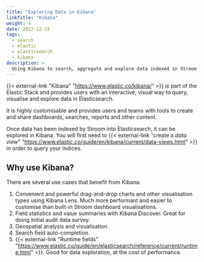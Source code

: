 ```yaml
---
title: "Exploring Data in Kibana"
linkTitle: "Kibana"
weight: 4
date: 2022-12-15
tags:
  - search
  - elastic
  - elasticsearch
  - kibana
description: >
  Using Kibana to search, aggregate and explore data indexed in Stroom
---
```


{{< external-link "Kibana" "https://www.elastic.co/kibana/" >}} is part of the Elastic Stack and provides users with an interactive, visual way to query, visualise and explore data in Elasticsearch.

It is highly customisable and provides users and teams with tools to create and share dashboards, searches, reports and other content.

Once data has been indexed by Stroom into Elasticsearch, it can be explored in Kibana. You will first need to {{< external-link "create a *data view*" "https://www.elastic.co/guide/en/kibana/current/data-views.html" >}} in order to query your indices.


## Why use Kibana?

There are several use cases that benefit from Kibana:

1. Convenient and powerful drag-and-drop charts and other visualisation types using Kibana Lens. Much more performant and easier to customise than built-in Stroom dashboard visualisations.
1. Field statistics and value summaries with Kibana Discover. Great for doing initial audit data survey.
1. Geospatial analysis and visualisation.
1. Search field auto-completion.
1. {{< external-link "Runtime fields" "https://www.elastic.co/guide/en/elasticsearch/reference/current/runtime.html" >}}. Good for data exploration, at the cost of performance.
